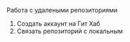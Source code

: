 Работа с удалеными репозиториями  
1. Создать аккаунт на Гит Хаб
3. Связать репозиторий с локальным
